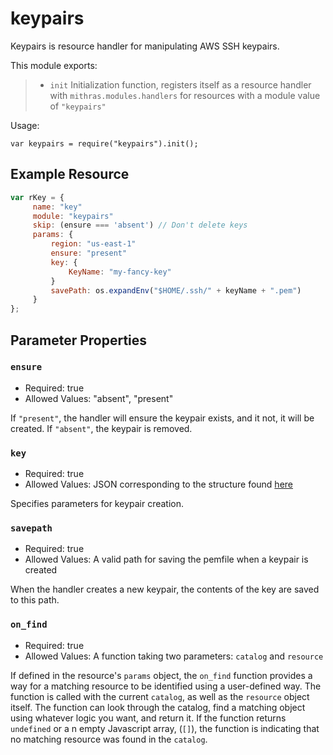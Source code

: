  
 
 # keypairs
 
 Keypairs is resource handler for manipulating AWS SSH keypairs.
 
 This module exports:
 
 > * `init` Initialization function, registers itself as a resource
 >   handler with `mithras.modules.handlers` for resources with a
 >   module value of `"keypairs"`
 
 Usage:
 
 `var keypairs = require("keypairs").init();`
 
  ## Example Resource
 
 ```javascript
 var rKey = {
      name: "key"
      module: "keypairs"
      skip: (ensure === 'absent') // Don't delete keys
      params: {
          region: "us-east-1"
          ensure: "present"
          key: {
              KeyName: "my-fancy-key"
          }
          savePath: os.expandEnv("$HOME/.ssh/" + keyName + ".pem")
      }
 };
 ```
 
 ## Parameter Properties
 
 ### `ensure`

 * Required: true
 * Allowed Values: "absent", "present"

 If `"present"`, the handler will ensure the keypair exists, and it
 not, it will be created.  If `"absent"`, the keypair is removed.
 
 ### `key`

 * Required: true
 * Allowed Values: JSON corresponding to the structure found [here](https://docs.aws.amazon.com/sdk-for-go/api/service/ec2.html#type-CreateKeyPairInput)

 Specifies parameters for keypair creation.

 ### `savepath`

 * Required: true
 * Allowed Values: A valid path for saving the pemfile when a keypair is created

 When the handler creates a new keypair, the contents of the key are saved to this path.

 ### `on_find`

 * Required: true
 * Allowed Values: A function taking two parameters: `catalog` and `resource`

 If defined in the resource's `params` object, the `on_find`
 function provides a way for a matching resource to be identified
 using a user-defined way.  The function is called with the current
 `catalog`, as well as the `resource` object itself.  The function
 can look through the catalog, find a matching object using whatever
 logic you want, and return it.  If the function returns `undefined`
 or a n empty Javascript array, (`[]`), the function is indicating
 that no matching resource was found in the `catalog`.
 

